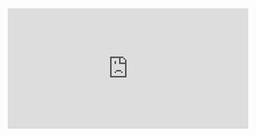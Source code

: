 <div style="position:relative;padding-bottom:48%; margin:10px">
    <iframe src="https://www.youtube.com/embed/lRzGiTIZZXo?start=0" frameborder="0" allow="accelerometer; autoplay; encrypted-media; gyroscope; picture-in-picture" allowfullscreen 
    	style="position:absolute;width:100%;height:100%;"></iframe>
</div>

